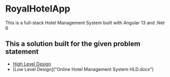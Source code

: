 # RoyalHotelApp
This is a full-stack Hotel Management System built with Angular 13 and .Net 6

## This a solution built for the given problem statement
*  [High Level Design]("Hotel-management-system-LLD-group-4.pdf")
*  [Low Level Design]("Online Hotel Management System HLD.docx")
